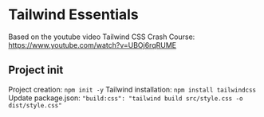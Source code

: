 # Tailwind Essentials

Based on the youtube video Tailwind CSS Crash Course: https://www.youtube.com/watch?v=UBOj6rqRUME

## Project init

Project creation: `npm init -y`
Tailwind installation: `npm install tailwindcss`
Update package.json: `"build:css": "tailwind build src/style.css -o dist/style.css"`
